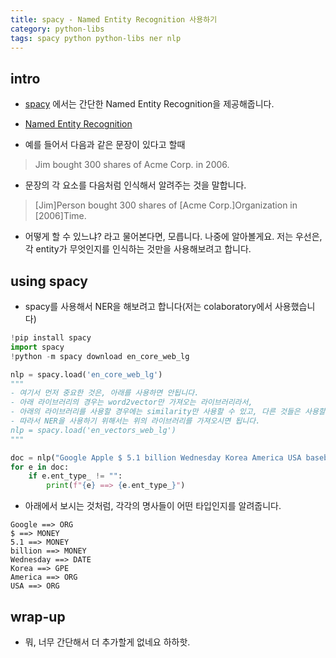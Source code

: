 ```yaml
---
title: spacy - Named Entity Recognition 사용하기 
category: python-libs
tags: spacy python python-libs ner nlp 
---
```


## intro 

- [spacy]() 에서는 간단한 Named Entity Recognition을 제공해줍니다. 
- [Named Entity Recognition](https://en.wikipedia.org/wiki/Named-entity_recognition)

- 예를 들어서 다음과 같은 문장이 있다고 할때 

> Jim bought 300 shares of Acme Corp. in 2006.

- 문장의 각 요소를 다음처럼 인식해서 알려주는 것을 말합니다. 

> [Jim]Person bought 300 shares of [Acme Corp.]Organization in [2006]Time.

- 어떻게 할 수 있느냐? 라고 물어본다면, 모릅니다. 나중에 알아볼게요. 저는 우선은, 각 entity가 무엇인지를 인식하는 것만을 사용해보려고 합니다. 

## using spacy 

- spacy를 사용해서 NER을 해보려고 합니다(저는 colaboratory에서 사용했습니다)

```python
!pip install spacy
import spacy 
!python -m spacy download en_core_web_lg

nlp = spacy.load('en_core_web_lg')
"""
- 여기서 먼저 중요한 것은, 아래를 사용하면 안됩니다. 
- 아래 라이브러리의 경우는 word2vector만 가져오는 라이브러리라서, 
- 아래의 라이브러리를 사용할 경우에는 similarity만 사용할 수 있고, 다른 것들은 사용할 수 없습니다. 
- 따라서 NER을 사용하기 위해서는 위의 라이브러리를 가져오시면 됩니다. 
nlp = spacy.load('en_vectors_web_lg')
"""

doc = nlp("Google Apple $ 5.1 billion Wednesday Korea America USA baseball")
for e in doc:
    if e.ent_type_ != "":
        print(f"{e} ==> {e.ent_type_}")
```

- 아래에서 보시는 것처럼, 각각의 명사들이 어떤 타입인지를 알려줍니다. 

```
Google ==> ORG
$ ==> MONEY
5.1 ==> MONEY
billion ==> MONEY
Wednesday ==> DATE
Korea ==> GPE
America ==> ORG
USA ==> ORG
```

## wrap-up

- 뭐, 너무 간단해서 더 추가할게 없네요 하하핫. 